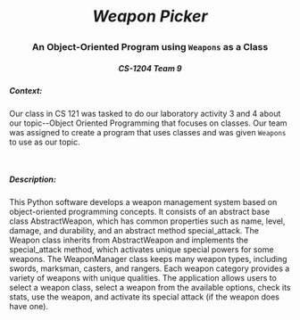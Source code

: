# <p align=center> ***Weapon Picker***
### <p align=center>An Object-Oriented Program using `Weapons` as a Class
##### <p align=center>CS-1204 Team 9 <br />

##### Context:
Our class in CS 121 was tasked to do our laboratory activity 3 and 4 about our topic--Object Oriented Programming that focuses on classes. Our team was assigned to create a program that uses classes and was given `Weapons` to use as our topic.

<br />

##### Description:
This Python software develops a weapon management system based on object-oriented programming concepts. It consists of an abstract base class AbstractWeapon, which has common properties such as name, level, damage, and durability, and an abstract method special_attack. The Weapon class inherits from AbstractWeapon and implements the special_attack method, which activates unique special powers for some weapons. The WeaponManager class keeps many weapon types, including swords, marksman, casters, and rangers. Each weapon category provides a variety of weapons with unique qualities. The application allows users to select a weapon class, select a weapon from the available options, check its stats, use the weapon, and activate its special attack (if the weapon does have one).

